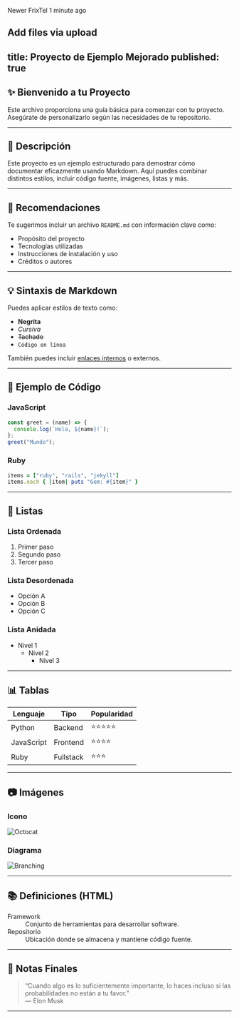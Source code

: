 Newer
FrixTel
1 minute ago

Add files via upload
---
title: Proyecto de Ejemplo Mejorado
published: true
---

## ✨ Bienvenido a tu Proyecto

Este archivo proporciona una guía básica para comenzar con tu proyecto. Asegúrate de personalizarlo según las necesidades de tu repositorio.

---

## 📄 Descripción

Este proyecto es un ejemplo estructurado para demostrar cómo documentar eficazmente usando Markdown. Aquí puedes combinar distintos estilos, incluir código fuente, imágenes, listas y más.

---

## 📌 Recomendaciones

Te sugerimos incluir un archivo `README.md` con información clave como:

- Propósito del proyecto
- Tecnologías utilizadas
- Instrucciones de instalación y uso
- Créditos o autores

---

## 💡 Sintaxis de Markdown

Puedes aplicar estilos de texto como:

- **Negrita**
- _Cursiva_
- ~~Tachado~~
- `Código en línea`

También puedes incluir [enlaces internos](#📄-descripción) o externos.

---

## 🧩 Ejemplo de Código

### JavaScript

```js
const greet = (name) => {
  console.log(`Hola, ${name}!`);
};
greet("Mundo");
```

### Ruby

```ruby
items = ["ruby", "rails", "jekyll"]
items.each { |item| puts "Gem: #{item}" }
```

---

## 📝 Listas

### Lista Ordenada

1. Primer paso
2. Segundo paso
3. Tercer paso

### Lista Desordenada

- Opción A
- Opción B
- Opción C

### Lista Anidada

- Nivel 1
  - Nivel 2
    - Nivel 3

---

## 📊 Tablas

| Lenguaje | Tipo      | Popularidad |
|----------|-----------|-------------|
| Python   | Backend   | ⭐⭐⭐⭐⭐       |
| JavaScript | Frontend | ⭐⭐⭐⭐        |
| Ruby     | Fullstack | ⭐⭐⭐         |

---

## 📷 Imágenes

### Icono

![Octocat](https://assets-cdn.github.com/images/icons/emoji/octocat.png)

### Diagrama

![Branching](https://guides.github.com/activities/hello-world/branching.png)

---

## 📚 Definiciones (HTML)

<dl>
<dt>Framework</dt>
<dd>Conjunto de herramientas para desarrollar software.</dd>
<dt>Repositorio</dt>
<dd>Ubicación donde se almacena y mantiene código fuente.</dd>
</dl>

---

## 📎 Notas Finales

> “Cuando algo es lo suficientemente importante, lo haces incluso si las probabilidades no están a tu favor.”  
> — Elon Musk

---
